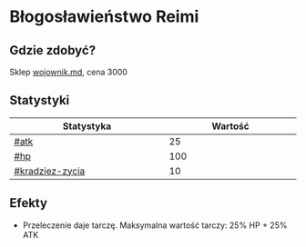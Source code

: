 # Błogosławieństwo Reimi

## Gdzie zdobyć?

Sklep [wojownik.md](../../sklepy/wojownik.md "mention"), cena 3000

## Statystyki

<table><thead><tr><th width="294">Statystyka</th><th width="249">Wartość</th></tr></thead><tbody><tr><td><a data-mention href="../../inne/statystyki.md#atk">#atk</a></td><td>25</td></tr><tr><td><a data-mention href="../../inne/statystyki.md#hp">#hp</a></td><td>100</td></tr><tr><td><a data-mention href="../../inne/statystyki.md#kradziez-zycia">#kradziez-zycia</a></td><td>10</td></tr></tbody></table>

## Efekty

* Przeleczenie daje tarczę. Maksymalna wartość tarczy: 25% HP + 25% ATK
